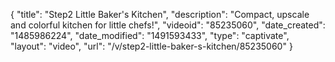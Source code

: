 {
    "title": "Step2 Little Baker's Kitchen",
    "description": "Compact, upscale and colorful kitchen for little chefs!",
    "videoid": "85235060",
    "date_created": "1485986224",
    "date_modified": "1491593433",
    "type": "captivate",
    "layout": "video",
    "url": "\/v\/step2-little-baker-s-kitchen\/85235060"
}